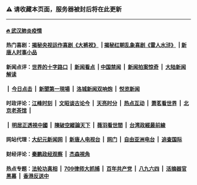 ### ⚠️ 请收藏本页面，服务器被封后将在此更新

---

#### [🔥 武汉肺炎疫情](http://128.199.11.246:10000/videos/corona/)

#### 热门喜剧：[揭秘央视运作喜剧《大裤衩》](http://128.199.11.246:10000/videos/res/big-shorts/) &nbsp;|&nbsp;[揭秘红朝乱象喜剧《雷人水浒》](http://128.199.11.246:10000/videos/res/OutlawsOfMarsh/) &nbsp;|&nbsp;[新唐人时事小品](http://128.199.11.246:10000/videos/res/comedy/)

#### 新闻点评：[世界的十字路口](http://128.199.11.246/tanghao/) &nbsp;|&nbsp; [新闻看点](http://128.199.11.246/news-insight/) &nbsp;|&nbsp;[中国禁闻](http://128.199.11.246/ntdtv-news/) &nbsp;|&nbsp; [新闻拍案惊奇](http://128.199.11.246/dayu/) &nbsp;|&nbsp; [大陆新闻解读](http://128.199.11.246/ntdtv-comedy/)
####   &nbsp;|&nbsp;  [今日点击](http://128.199.11.246/news-click/)  &nbsp;|&nbsp; [新聞第一現場](http://128.199.11.246/primary-scene/) &nbsp;|&nbsp; [洛城新闻双响炮](http://128.199.11.246/la-news/) &nbsp;|&nbsp; [悦览新闻](http://128.199.11.246/dingyue/)

#### 时政评论：[江峰时刻](http://128.199.11.246/today-in-history/) &nbsp;|&nbsp; [文昭谈古论今](http://128.199.11.246/wenzhao/) &nbsp;|&nbsp; [天亮时分](http://128.199.11.246/tianliang/) &nbsp;|&nbsp; [热点互动](http://128.199.11.246/ntdtv-rdhd/) &nbsp;|&nbsp; [萧茗看世界](http://128.199.11.246/simonegao/) &nbsp;|&nbsp; [北京老茶馆](http://128.199.11.246/teahouse/)  &nbsp;|&nbsp;  
####   &nbsp;|&nbsp;  [明居正透視中國](http://128.199.11.246/decoding-china/)  &nbsp;|&nbsp; [陳破空縱論天下](http://128.199.11.246/pokong/)  &nbsp;|&nbsp; [薇羽看世間](http://128.199.11.246/weiyu/)  &nbsp;|&nbsp; [台湾政經最前線](http://128.199.11.246/taiwan/)   

#### 网站代理：[大纪元新闻网](http://128.199.11.246:10080/gb/) &nbsp;|&nbsp; [新唐人电视台](http://128.199.11.246:8808/gb/) &nbsp;|&nbsp; [网门](http://128.199.11.246:11000/) &nbsp;|&nbsp; [自由亚洲电台](http://128.199.11.246:9800/mandarin/) &nbsp;|&nbsp; [追查国际](http://128.199.11.246:10010/)

#### 财经评论：[秦鹏政经观察](http://128.199.11.246/qinpeng/) &nbsp;|&nbsp; [杰森視角 ](http://128.199.11.246/jason/)

#### 热点专题：[法轮功真相](http://128.199.11.246:10000/videos/truth.html) &nbsp;|&nbsp; [709律师大抓捕](http://128.199.11.246:10000/videos/709/) &nbsp;|&nbsp; [百年共产党](http://128.199.11.246:10000/videos/ccp.html) &nbsp;|&nbsp; [八九六四](http://128.199.11.246:10000/videos/88/)  &nbsp;|&nbsp; [活摘器官黑幕](http://128.199.11.246:10000/videos/res/Organs/)  &nbsp;|&nbsp; [香港反送中](http://128.199.11.246:10000/videos/res/hk/) 

<img src='http://gfw-breaker.win/link7.md' width='0px' height='0px'/>
